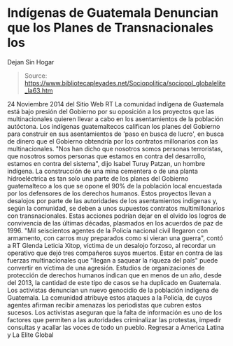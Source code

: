 # Indígenas de Guatemala Denuncian que los Planes de Transnacionales los 
Dejan Sin Hogar

> Source: https://www.bibliotecapleyades.net/Sociopolitica/sociopol_globalelite_la63.htm

24 Noviembre 2014
del Sitio Web RT
La comunidad indígena de Guatemala
está bajo presión del Gobierno
por su oposición a los proyectos que
las multinacionales quieren llevar a cabo
en los asentamientos de la población autóctona.
Los indígenas guatemaltecos califican los planes del Gobierno para construir en sus asentamientos de 'paso en busca de lucro', en busca de dinero que el Gobierno obtendría por los contratos millonarios con las multinacionales.
"Nos han dicho que nosotros somos personas terroristas, que nosotros somos personas que estamos en contra del desarrollo, estamos en contra del sistema", dijo Isabel Turuy Patzan, un hombre indígena.
La construcción de una mina cementera o de una planta hidroeléctrica es tan solo una parte de los planes del Gobierno guatemalteco a los que se opone el 90% de la población local encuestada por los defensores de los derechos humanos. Estos proyectos llevan a desalojos por parte de las autoridades de los asentamientos indígenas y, según la comunidad, se deben a unos supuestos contratos multimillonarios con transnacionales.
Estas acciones podrían dejar en el olvido los logros de convivencia de las últimas décadas, plasmados en los acuerdos de paz de 1996.
"Mil seiscientos agentes de la Policía nacional civil llegaron con armamento, con carros muy preparados como si vieran una guerra", contó a RT Glenda Leticia Xitop, víctima de un desalojo forzoso, al recordar un operativo que dejó tres compañeros suyos muertos.
Estar en contra de las fuerzas multinacionales que "llegan a saquear la riqueza del país" puede convertir en víctima de una agresión.
Estudios de organizaciones de protección de derechos humanos indican que en menos de un año, desde del 2013, la cantidad de este tipo de casos se ha duplicado en Guatemala. Los activistas denuncian un nuevo genocidio de la población indígena de Guatemala. La comunidad atribuye estos ataques a la Policía, de cuyos agentes afirman recibir amenazas los periodistas que cubren estos sucesos.
Los activistas aseguran que la falta de información es uno de los factores que permiten a las autoridades criminalizar las protestas, impedir consultas y acallar las voces de todo un pueblo.
Regresar a America Latina y La Elite Global
